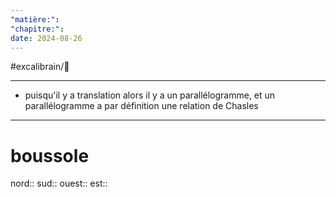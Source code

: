 ```yaml
---
"matière:": 
"chapitre:": 
date: 2024-08-26
---
```

#excalibrain/🚧 

---
- puisqu'il y a translation alors il y a un parallélogramme, et un parallélogramme a par définition une relation de Chasles

---
# boussole
nord:: 
sud:: 
ouest:: 
est:: 